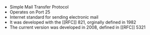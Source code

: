 
- Simple Mail Transfer Protocol
- Operates on Port 25
- Internet standard for sending electronic mail
- It was developed with the [[RFC]] 821, orginally defined in 1982
- The current version was developed in 2008, defined in [[RFC]] 5321
